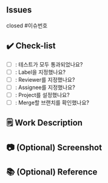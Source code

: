 ## Issues

closed #이슈번호

## ✔️ Check-list

- [ ] : 테스트가 모두 통과되었나요?
- [ ] : Label을 지정했나요?
- [ ] : Reviewer를 지정했나요?
- [ ] : Assignee를 지정했나요?
- [ ] : Project를 설정했나요?
- [ ] : Merge할 브랜치를 확인했나요?

## 🗒️ Work Description

## 📷 (Optional) Screenshot

## 📚 (Optional) Reference
